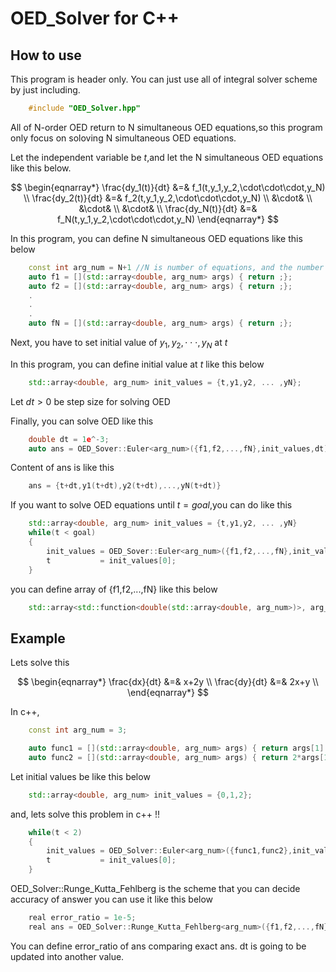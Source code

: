 # OED_Solver for C++

## How to use

This program is header only.
You can just use all of integral solver scheme by just including.

```c++
    #include "OED_Solver.hpp"
```

All of N-order OED return to N simultaneous OED equations,so this program only focus on soloving N simultaneous OED equations.

Let the independent variable be $t$,and let the N simultaneous OED equations like this below.

$$
\begin{eqnarray*}
\frac{dy_1(t)}{dt} &=& f_1(t,y_1,y_2,\cdot\cdot\cdot,y_N) \\
\frac{dy_2(t)}{dt} &=& f_2(t,y_1,y_2,\cdot\cdot\cdot,y_N) \\
&\cdot& \\
&\cdot& \\
&\cdot& \\
\frac{dy_N(t)}{dt} &=& f_N(t,y_1,y_2,\cdot\cdot\cdot,y_N)
\end{eqnarray*}
$$

In this program, you can define N simultaneous OED equations like this below

```c++
    const int arg_num = N+1 //N is number of equations, and the number of independent variable is 1 so arg num is
    auto f1 = [](std::array<double, arg_num> args) { return ;};
    auto f2 = [](std::array<double, arg_num> args) { return ;};
    .
    .
    .
    auto fN = [](std::array<double, arg_num> args) { return ;};
```

Next, you have to set initial value of $y_1,y_2,\cdot\cdot\cdot,y_N$ at $t$

In this program, you can define initial value at $t$ like this below

```c++
    std::array<double, arg_num> init_values = {t,y1,y2, ... ,yN};
```

Let $dt>0$ be step size for solving OED

Finally, you can solve OED like this

```c++
    double dt = 1e^-3;
    auto ans = OED_Sover::Euler<arg_num>({f1,f2,...,fN},init_values,dt);
```

Content of ans is like this

```c++
    ans = {t+dt,y1(t+dt),y2(t+dt),...,yN(t+dt)}
```

If you want to solve OED equations until $t = goal$,you can do like this

```c++
    std::array<double, arg_num> init_values = {t,y1,y2, ... ,yN}
    while(t < goal)
    {
        init_values = OED_Sover::Euler<arg_num>({f1,f2,...,fN},init_values,dt);
        t           = init_values[0];
    }
```

you can define array of {f1,f2,...,fN} like this below

```c++
    std::array<std::function<double(std::array<double, arg_num>)>, arg_num-1> equations = {f1,f2,...,fN}
```

## Example

Lets solve this

$$
\begin{eqnarray*}
\frac{dx}{dt} &=& x+2y \\
\frac{dy}{dt} &=& 2x+y \\
\end{eqnarray*}
$$

In c++,

```c++
    const int arg_num = 3;

    auto func1 = [](std::array<double, arg_num> args) { return args[1] + 2*args[2];};
    auto func2 = [](std::array<double, arg_num> args) { return 2*args[1] + args[2];};
```

Let initial values be like this below

```c++
    std::array<double, arg_num> init_values = {0,1,2};
```

and, lets solve this problem in c++ !!

```c++
    while(t < 2)
    {
        init_values = OED_Solver::Euler<arg_num>({func1,func2},init_values,dt);
        t           = init_values[0];
    }
```

OED_Solver::Runge_Kutta_Fehlberg is the scheme that you can decide accuracy of answer
you can use it like this below

```c++
    real error_ratio = 1e-5;
    real ans = OED_Solver::Runge_Kutta_Fehlberg<arg_num>({f1,f2,...,fN},init_values,dt,error_ratio);
```

You can define error_ratio of ans comparing exact ans. dt is going to be updated into another value.
